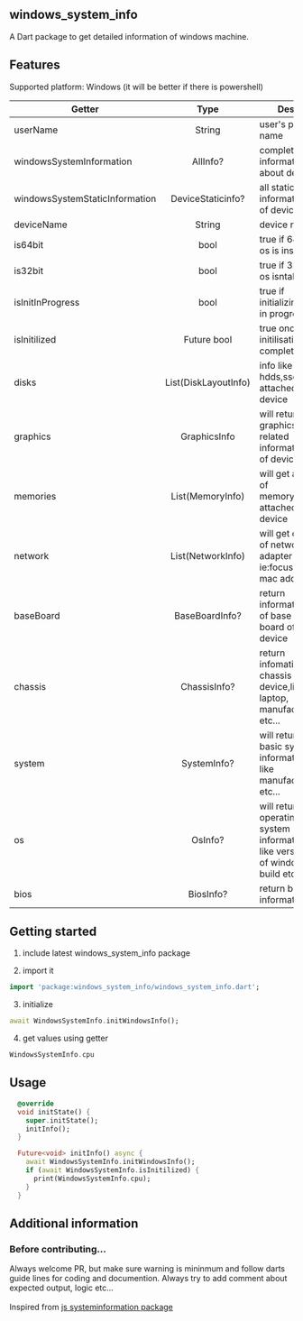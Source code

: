<h2>windows_system_info</h2>
A Dart package to get detailed information of windows machine.

## Features

Supported platform:
Windows
(it will be better if there is powershell)

| Getter        | Type       | Desc  |
| ------------- |:-------------:| ----- |
| userName      | String | user's profile name |
| windowsSystemInformation      | AllInfo? | complete information about details |
| windowsSystemStaticInformation | DeviceStaticinfo?      | all static information  of device |
| deviceName | String | device name |
| is64bit | bool      | true if 64 bit os is installed|
| is32bit | bool      |   true if 32 bit os isntalled |
| isInitInProgress | bool      | true if initializing is in progress|
| isInitilized | Future bool     | true once initilisation completed |
| disks | List(DiskLayoutInfo)      |    info like hdds,ssd attached to device |
| graphics | GraphicsInfo  |   will return graphics related information of device |
| memories | List(MemoryInfo)     |   will get a list of memory(ram) attached to device |
| network |  List(NetworkInfo) | will get detail of network adapter ie:focused on mac address |
| baseBoard | BaseBoardInfo?  | return information of base board of device |
| chassis | ChassisInfo?      |    return infomation of chassis of device,like laptop, manufacturer etc... |
| system | SystemInfo? |  will return basic system information, like manufacturer etc... |
| os | OsInfo? | will return operating system information, like version of windows, build etc... |
| bios | BiosInfo? |  return bios information |


## Getting started

1. include latest windows_system_info package

2. import it

```dart
import 'package:windows_system_info/windows_system_info.dart';
```

3. initialize
```dart
await WindowsSystemInfo.initWindowsInfo();
```

4. get values using getter
```dart
WindowsSystemInfo.cpu
```

## Usage


```dart
  @override
  void initState() {
    super.initState();
    initInfo();
  }

  Future<void> initInfo() async {
    await WindowsSystemInfo.initWindowsInfo();
    if (await WindowsSystemInfo.isInitilized) {
      print(WindowsSystemInfo.cpu);
    }
  }
```

## Additional information

<h3>Before contributing...</h3>
Always welcome PR, but make sure warning is mininmum and follow darts guide lines for coding and documention. Always try to add comment about expected output, logic etc...
<br>
<br>
Inspired from <a href="https://www.npmjs.com/package/systeminformation">js systeminformation package</a>
